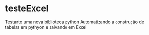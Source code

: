 # testeExcel
Testanto uma nova biblioteca python
Automatizando a construção de tabelas em pythyon e salvando em Excel
